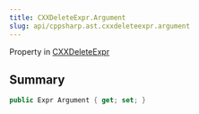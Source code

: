 ```yaml
---
title: CXXDeleteExpr.Argument
slug: api/cppsharp.ast.cxxdeleteexpr.argument
---
```

Property in [CXXDeleteExpr](/api/cppsharp/ast/cxxdeleteexpr)

## Summary



```csharp
public Expr Argument { get; set; }
```

